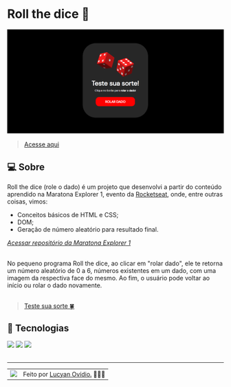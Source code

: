 # Roll the dice 🎲

![Imagem do projeto](./assets/resultado.png)
> <a href="https:/lucyanovidio.github.io/roll-the-dice">Acesse aqui</a>

## 💻 Sobre

Roll the dice (role o dado) é um projeto que desenvolvi a partir do conteúdo aprendido na Maratona Explorer 1, evento da <a href="https://rocketseat.com.br">Rocketseat</a>,
onde, entre outras coisas, vimos:
+ Conceitos básicos de HTML e CSS;
+ DOM;
+ Geração de número aleatório para resultado final.

*<a href="https://github.com/lucyanovidio/maratonas-explorer-rocketseat/maratona-explorer-1">Acessar repositório da Maratona Explorer 1</a>*

<br>
No pequeno programa Roll the dice, ao clicar em "rolar dado", ele te retorna um número aleatório de 0 a 6, números existentes em um dado, com uma imagem da respectiva face do mesmo.
Ao fim, o usuário pode voltar ao início ou rolar o dado novamente.
<br><br>

> <a href="https:/lucyanovidio.github.io/roll-the-dice">Teste sua sorte 🍀</a>

## 🧠 Tecnologias

<div>
    <img src="https://img.shields.io/badge/HTML5-E34F26?style=for-the-badge&logo=html5&logoColor=white" />
    <img src="https://img.shields.io/badge/CSS3-1572B6?style=for-the-badge&logo=css3&logoColor=white" />
    <img src="https://img.shields.io/badge/JavaScript-F7DF1E?style=for-the-badge&logo=javascript&logoColor=black" />
</div>
<br>

---

<table>
  <tr>
    <td>
      <img src="https://github.com/lucyanovidio.png" width="100px" />
    </td>
    <td>
      Feito por <a href="https://github.com/lucyanovidio">Lucyan Ovídio.</a> 🙋🏿‍♂️
    </td>
  </tr>
</table>
